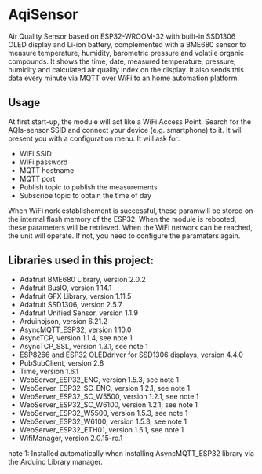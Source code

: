 # AqiSensor
Air Quality Sensor based on ESP32-WROOM-32 with built-in SSD1306 OLED display and Li-ion battery, complemented with a BME680 sensor to measure temperature, humidity, barometric pressure and volatile organic compounds. It shows the time, date, measured temperature, pressure, humidity and calculated air quality index on the display. It also sends this data every minute via MQTT over WiFi to an home automation platform.
## Usage
At first start-up, the module will act like a WiFi Access Point. Search for the AQIs-sensor SSID and connect your device (e.g. smartphone) to it. It will present you with a configuration menu. It will ask for:
- WiFi SSID
- WiFi password
- MQTT hostname
- MQTT port
- Publish topic to publish the measurements
- Subscribe topic to obtain the time of day

When WiFi nork establishement is successful, these paramwill be stored on the internal flash memory of the ESP32. When the module is rebooted, these parameters will be retrieved. When the WiFi network can be reached, the unit will operate. If not, you need to configure the paramaters again.

## Libraries used in this project:
- Adafruit BME680 Library, version 2.0.2
- Adafruit BusIO, version 1.14.1
- Adafruit GFX Library, version 1.11.5
- Adafruit SSD1306, version 2.5.7
- Adafruit Unified Sensor, version 1.1.9
- Arduinojson, version 6.21.2
- AsyncMQTT_ESP32, version 1.10.0
- AsyncTCP, version 1.1.4, see note 1
- AsyncTCP_SSL, version 1.3.1, see note 1
- ESP8266 and ESP32 OLEDdriver for SSD1306 displays, version 4.4.0
- PubSubClient, version 2.8
- Time, version 1.6.1
- WebServer_ESP32_ENC, version 1.5.3, see note 1
- WebServer_ESP32_SC_ENC, version 1.2.1, see note 1
- WebServer_ESP32_SC_W5500, version 1.2.1, see note 1
- WebServer_ESP32_SC_W6100, version 1.2.1, see note 1
- WebServer_ESP32_W5500, version 1.5.3, see note 1
- WebServer_ESP32_W6100, version 1.5.3, see note 1
- WebServer_ESP32_ETH01, version 1.5.1, see note 1
- WifiManager, version 2.0.15-rc.1

note 1: Installed automatically when installing AsyncMQTT_ESP32 library via the Arduino Library manager.
